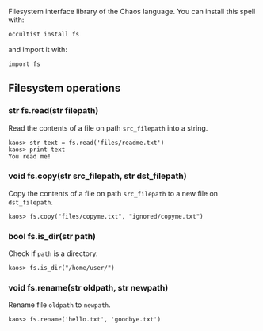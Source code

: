 Filesystem interface library of the Chaos language. You can install this spell with:

```bash
occultist install fs
```

and import it with:

```chaos
import fs
```

## Filesystem operations

### str fs.read(str filepath)

Read the contents of a file on path `src_filepath` into a string.

```chaos
kaos> str text = fs.read('files/readme.txt')
kaos> print text
You read me!

```

### void fs.copy(str src_filepath, str dst_filepath)

Copy the contents of a file on path `src_filepath` to a new file on `dst_filepath`.

```chaos
kaos> fs.copy("files/copyme.txt", "ignored/copyme.txt")
```

### bool fs.is_dir(str path)

Check if `path` is a directory.

```chaos
kaos> fs.is_dir("/home/user/")
```

### void fs.rename(str oldpath, str newpath)

Rename file `oldpath` to `newpath`.

```chaos
kaos> fs.rename('hello.txt', 'goodbye.txt')
```
